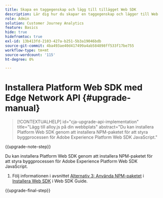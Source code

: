 ```yaml
---
title: Skapa en taggegenskap och lägg till tillägget Web SDK
description: Lär dig hur du skapar en taggegenskap och lägger till Web SDK-tillägget
role: Admin
solution: Customer Journey Analytics
feature: Basics
hide: true
hidefromtoc: true
exl-id: 13b413fd-2103-427a-b251-5b3a19046bdb
source-git-commit: 4ba493ae40d417499a4ab584898ff533f17be755
workflow-type: tm+mt
source-wordcount: '115'
ht-degree: 0%

---
```


# Installera Platform Web SDK med Edge Network API {#upgrade-manual}

<!-- markdownlint-disable MD034 -->

>[!CONTEXTUALHELP]
>id="cja-upgrade-api-implementation"
>title="Lägg till alloy.js på din webbplats"
>abstract="Du kan installera Platform Web SDK genom att installera NPM-paketet för att styra byggprocessen för Adobe Experience Platform Web SDK JavaScript."

<!-- markdownlint-enable MD034 -->

{{upgrade-note-step}}

Du kan installera Platform Web SDK genom att installera NPM-paketet för att styra byggprocessen för Adobe Experience Platform Web SDK JavaScript.

1. Följ informationen i avsnittet [Alternativ 3: Använda NPM-paketet](https://experienceleague.adobe.com/en/docs/experience-platform/edge/fundamentals/installing-the-sdk#option-3-using-the-npm-package) i [Installera Web SDK](https://experienceleague.adobe.com/en/docs/experience-platform/edge/fundamentals/installing-the-sdk) i Web SDK Guide.

{{upgrade-final-step}}

